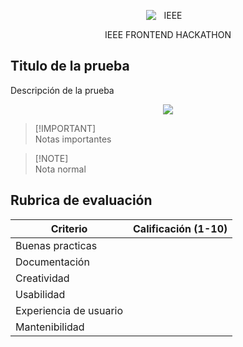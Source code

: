 <div align="center">
  <p><img alt="IEEE" style="max-width:70%; min-width:70px;" src="" /></p>
</div>

<div align="center">
  <p>IEEE FRONTEND HACKATHON</p>
</div>

## Titulo de la prueba
Descripción de la prueba

<p align="center">
  <a href="https://skillicons.dev">
    <img src="https://skillicons.dev/icons?i=angular,astro,css,electron,nodejs,docker,flutter,vue,react,js,nextjs" />
  </a>
</p>

> [!IMPORTANT]\
> Notas importantes

> [!NOTE]\
> Nota normal




## Rubrica de evaluación 
| Criterio                | Calificación (1-10) | 
| ---------------         | ------------------- | 
| Buenas practicas        |                     | 
| Documentación           |                     |
| Creatividad             |                     | 
| Usabilidad              |                     |
| Experiencia de usuario  |                     |
| Mantenibilidad          |                     |
